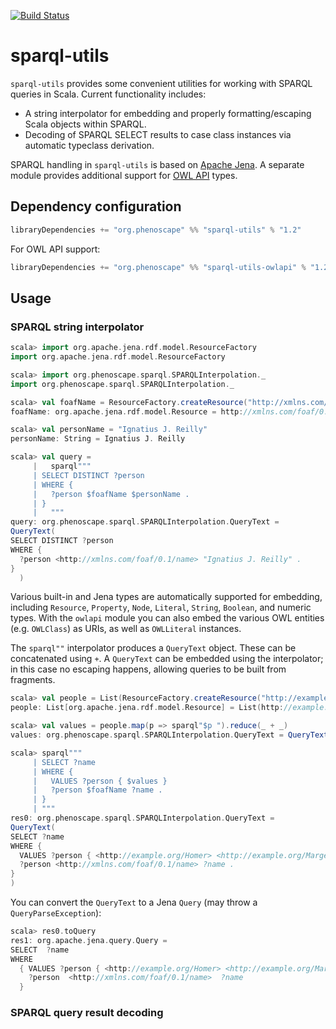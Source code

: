 [![Build Status](https://travis-ci.com/phenoscape/sparql-utils.svg?branch=master)](https://travis-ci.com/phenoscape/sparql-utils)

# sparql-utils

`sparql-utils` provides some convenient utilities for working with SPARQL queries in Scala. Current functionality includes:
- A string interpolator for embedding and properly formatting/escaping Scala objects within SPARQL.
- Decoding of SPARQL SELECT results to case class instances via automatic typeclass derivation.

SPARQL handling in `sparql-utils` is based on [Apache Jena](https://jena.apache.org). A separate module provides additional support for [OWL API](https://owlcs.github.io/owlapi/) types.

## Dependency configuration

```scala
libraryDependencies += "org.phenoscape" %% "sparql-utils" % "1.2"
```

For OWL API support:

```scala
libraryDependencies += "org.phenoscape" %% "sparql-utils-owlapi" % "1.2"
```

## Usage

### SPARQL string interpolator

```scala
scala> import org.apache.jena.rdf.model.ResourceFactory
import org.apache.jena.rdf.model.ResourceFactory

scala> import org.phenoscape.sparql.SPARQLInterpolation._
import org.phenoscape.sparql.SPARQLInterpolation._

scala> val foafName = ResourceFactory.createResource("http://xmlns.com/foaf/0.1/name")
foafName: org.apache.jena.rdf.model.Resource = http://xmlns.com/foaf/0.1/name

scala> val personName = "Ignatius J. Reilly"
personName: String = Ignatius J. Reilly

scala> val query =
     |   sparql"""
     | SELECT DISTINCT ?person
     | WHERE {
     |   ?person $foafName $personName .
     | }
     |   """
query: org.phenoscape.sparql.SPARQLInterpolation.QueryText =
QueryText(
SELECT DISTINCT ?person
WHERE {
  ?person <http://xmlns.com/foaf/0.1/name> "Ignatius J. Reilly" .
}
  )
```
Various built-in and Jena types are automatically supported for embedding, including 
`Resource`, `Property`, `Node`, `Literal`, `String`, `Boolean`, and numeric types. 
With the `owlapi` module you can also embed the various OWL entities (e.g. `OWLClass`) as URIs, 
as well as `OWLLiteral` instances. 

The `sparql""` interpolator produces a `QueryText` object. These can be concatenated using `+`. 
A `QueryText` can be embedded using the interpolator; in this case no escaping happens, allowing queries to 
be built from fragments.

```scala
scala> val people = List(ResourceFactory.createResource("http://example.org/Homer"), ResourceFactory.createResource("http://example.org/Marge"), ResourceFactory.createResource("http://example.org/Bart"))
people: List[org.apache.jena.rdf.model.Resource] = List(http://example.org/Homer, http://example.org/Marge, http://example.org/Bart)

scala> val values = people.map(p => sparql"$p ").reduce(_ + _)
values: org.phenoscape.sparql.SPARQLInterpolation.QueryText = QueryText(<http://example.org/Homer> <http://example.org/Marge> <http://example.org/Bart> )

scala> sparql"""
     | SELECT ?name
     | WHERE {
     |   VALUES ?person { $values }
     |   ?person $foafName ?name .
     | }
     | """
res0: org.phenoscape.sparql.SPARQLInterpolation.QueryText =
QueryText(
SELECT ?name
WHERE {
  VALUES ?person { <http://example.org/Homer> <http://example.org/Marge> <http://example.org/Bart>  }
  ?person <http://xmlns.com/foaf/0.1/name> ?name .
}
)
```

You can convert the `QueryText` to a Jena `Query` (may throw a `QueryParseException`):

```scala
scala> res0.toQuery
res1: org.apache.jena.query.Query =
SELECT  ?name
WHERE
  { VALUES ?person { <http://example.org/Homer> <http://example.org/Marge> <http://example.org/Bart> }
    ?person  <http://xmlns.com/foaf/0.1/name>  ?name
  }
```

### SPARQL query result decoding
